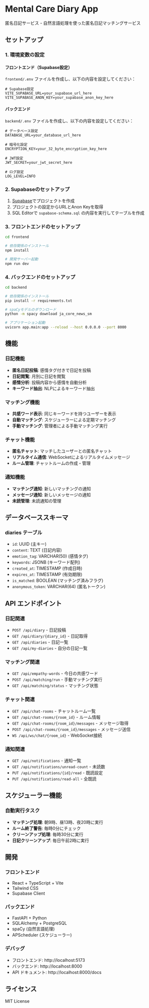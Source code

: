 # Mental Care Diary App

匿名日記サービス - 自然言語処理を使った匿名日記マッチングサービス

## セットアップ

### 1. 環境変数の設定

#### フロントエンド（Supabase設定）
`frontend/.env` ファイルを作成し、以下の内容を設定してください：

```env
# Supabase設定
VITE_SUPABASE_URL=your_supabase_url_here
VITE_SUPABASE_ANON_KEY=your_supabase_anon_key_here
```

#### バックエンド
`backend/.env` ファイルを作成し、以下の内容を設定してください：

```env
# データベース設定
DATABASE_URL=your_database_url_here

# 暗号化設定
ENCRYPTION_KEY=your_32_byte_encryption_key_here

# JWT設定
JWT_SECRET=your_jwt_secret_here

# ログ設定
LOG_LEVEL=INFO
```

### 2. Supabaseのセットアップ

1. [Supabase](https://supabase.com)でプロジェクトを作成
2. プロジェクトの設定からURLとAnon Keyを取得
3. SQL Editorで `supabase-schema.sql` の内容を実行してテーブルを作成

### 3. フロントエンドのセットアップ

```bash
cd frontend

# 依存関係のインストール
npm install

# 開発サーバー起動
npm run dev
```

### 4. バックエンドのセットアップ

```bash
cd backend

# 依存関係のインストール
pip install -r requirements.txt

# spaCyモデルのダウンロード
python -m spacy download ja_core_news_sm

# アプリケーション起動
uvicorn app.main:app --reload --host 0.0.0.0 --port 8000
```

## 機能

### 日記機能
- **匿名日記投稿**: 感情タグ付きで日記を投稿
- **日記閲覧**: 月別に日記を閲覧
- **感情分析**: 投稿内容から感情を自動分析
- **キーワード抽出**: NLPによるキーワード抽出

### マッチング機能
- **共感ワード表示**: 同じキーワードを持つユーザーを表示
- **自動マッチング**: スケジューラーによる定期マッチング
- **手動マッチング**: 管理者による手動マッチング実行

### チャット機能
- **匿名チャット**: マッチしたユーザーとの匿名チャット
- **リアルタイム通信**: WebSocketによるリアルタイムメッセージ
- **ルーム管理**: チャットルームの作成・管理

### 通知機能
- **マッチング通知**: 新しいマッチングの通知
- **メッセージ通知**: 新しいメッセージの通知
- **未読管理**: 未読通知の管理

## データベーススキーマ

### diaries テーブル
- `id`: UUID (主キー)
- `content`: TEXT (日記内容)
- `emotion_tag`: VARCHAR(50) (感情タグ)
- `keywords`: JSONB (キーワード配列)
- `created_at`: TIMESTAMP (作成日時)
- `expires_at`: TIMESTAMP (有効期限)
- `is_matched`: BOOLEAN (マッチング済みフラグ)
- `anonymous_token`: VARCHAR(64) (匿名トークン)

## API エンドポイント

### 日記関連
- `POST /api/diary` - 日記投稿
- `GET /api/diary/{diary_id}` - 日記取得
- `GET /api/diaries` - 日記一覧
- `GET /api/my-diaries` - 自分の日記一覧

### マッチング関連
- `GET /api/empathy-words` - 今日の共感ワード
- `POST /api/matching/run` - 手動マッチング実行
- `GET /api/matching/status` - マッチング状態

### チャット関連
- `GET /api/chat-rooms` - チャットルーム一覧
- `GET /api/chat-rooms/{room_id}` - ルーム情報
- `GET /api/chat-rooms/{room_id}/messages` - メッセージ取得
- `POST /api/chat-rooms/{room_id}/messages` - メッセージ送信
- `WS /api/ws/chat/{room_id}` - WebSocket接続

### 通知関連
- `GET /api/notifications` - 通知一覧
- `GET /api/notifications/unread-count` - 未読数
- `PUT /api/notifications/{id}/read` - 既読設定
- `PUT /api/notifications/read-all` - 全既読

## スケジューラー機能

### 自動実行タスク
- **マッチング処理**: 朝9時、昼13時、夜20時に実行
- **ルーム終了警告**: 毎時0分にチェック
- **クリーンアップ処理**: 毎時30分に実行
- **日記クリーンアップ**: 毎日午前2時に実行

## 開発

### フロントエンド
- React + TypeScript + Vite
- Tailwind CSS
- Supabase Client

### バックエンド
- FastAPI + Python
- SQLAlchemy + PostgreSQL
- spaCy (自然言語処理)
- APScheduler (スケジューラー)

### デバッグ
- フロントエンド: http://localhost:5173
- バックエンド: http://localhost:8000
- API ドキュメント: http://localhost:8000/docs

## ライセンス

MIT License